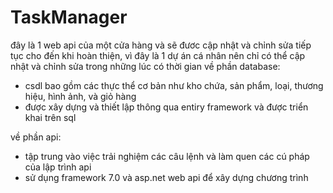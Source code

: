 # TaskManager
đây là 1 web api của một cửa hàng và sẽ đươc cập nhật và chỉnh sửa tiếp tục cho đến khi hoàn thiện,
vì đây là 1 dự án cá nhân nên chỉ có thể cập nhật và chỉnh sửa trong những lúc có thời gian
về phần database: 
- csdl bao gồm các thực thể cơ bản như kho chứa, sản phẩm, loại, thương hiệu, hình ảnh, và giỏ hàng
- được xây dựng và thiết lập thông qua entiry framework và được triển khai trên sql

về phần api:
- tập trung vào việc trải nghiệm các câu lệnh và làm quen các cú pháp của lập trình api
- sử dụng framework 7.0 và asp.net web api để xây dựng chương trình

